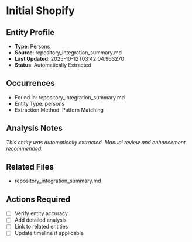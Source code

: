 # Initial Shopify

## Entity Profile
- **Type**: Persons
- **Source**: repository_integration_summary.md
- **Last Updated**: 2025-10-12T03:42:04.963270
- **Status**: Automatically Extracted

## Occurrences
- Found in: repository_integration_summary.md
- Entity Type: persons
- Extraction Method: Pattern Matching

## Analysis Notes
*This entity was automatically extracted. Manual review and enhancement recommended.*

## Related Files
- repository_integration_summary.md

## Actions Required
- [ ] Verify entity accuracy
- [ ] Add detailed analysis
- [ ] Link to related entities
- [ ] Update timeline if applicable
